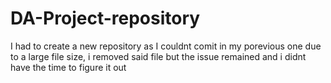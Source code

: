 ﻿# DA-Project-repository
I had to create a new repository as I couldnt comit in my porevious one due to a large file size, i removed said file but the issue remained and i didnt have the time to figure it out
